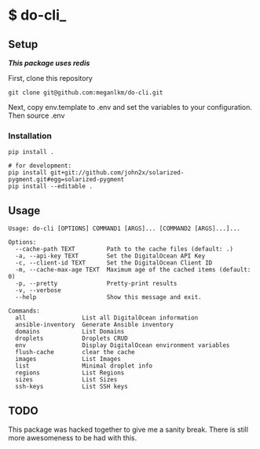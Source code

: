 # $ do-cli_

## Setup

***This package uses redis***


First, clone this repository

````
git clone git@github.com:meganlkm/do-cli.git
````

Next, copy env.template to .env and set the variables to your configuration. Then source .env

### Installation

````
pip install .

# for development:
pip install git+git://github.com/john2x/solarized-pygment.git#egg=solarized-pygment
pip install --editable .
````

## Usage

````
Usage: do-cli [OPTIONS] COMMAND1 [ARGS]... [COMMAND2 [ARGS]...]...

Options:
  --cache-path TEXT         Path to the cache files (default: .)
  -a, --api-key TEXT        Set the DigitalOcean API Key
  -c, --client-id TEXT      Set the DigitalOcean Client ID
  -m, --cache-max-age TEXT  Maximum age of the cached items (default: 0)
  -p, --pretty              Pretty-print results
  -v, --verbose
  --help                    Show this message and exit.

Commands:
  all                List all DigitalOcean information
  ansible-inventory  Generate Ansible inventory
  domains            List Domains
  droplets           Droplets CRUD
  env                Display DigitalOcean environment variables
  flush-cache        clear the cache
  images             List Images
  list               Minimal droplet info
  regions            List Regions
  sizes              List Sizes
  ssh-keys           List SSH keys
````


## TODO

This package was hacked together to give me a sanity break. There is still more awesomeness to be had with this.
